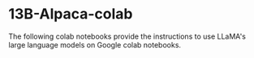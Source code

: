 # 13B-Alpaca-colab
The following colab notebooks provide the instructions to use LLaMA's large language models on Google colab notebooks.
